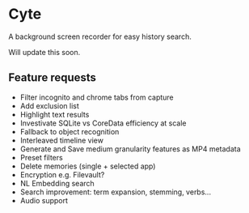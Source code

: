 # Cyte

A background screen recorder for easy history search.

Will update this soon.

## Feature requests

- Filter incognito and chrome tabs from capture
- Add exclusion list
- Highlight text results
- Investivate SQLite vs CoreData efficiency at scale
- Fallback to object recognition
- Interleaved timeline view
- Generate and Save medium granularity features as MP4 metadata
- Preset filters
- Delete memories (single + selected app)
- Encryption e.g. Filevault?
- NL Embedding search 
- Search improvement: term expansion, stemming, verbs... 
- Audio support
